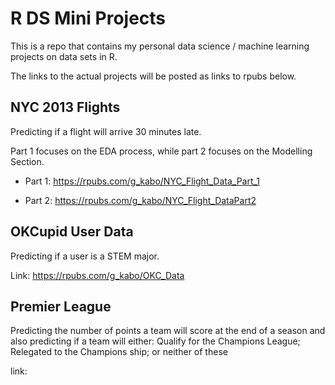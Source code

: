 # R DS Mini Projects

This is a repo that contains my personal data science / machine learning projects on data sets in R.

The links to the actual projects will be posted as links to rpubs below.

## NYC 2013 Flights
Predicting if a flight will arrive 30 minutes late.

Part 1 focuses on the EDA process, while part 2 focuses on the Modelling Section.

* Part 1: https://rpubs.com/g_kabo/NYC_Flight_Data_Part_1

* Part 2: https://rpubs.com/g_kabo/NYC_Flight_DataPart2



## OKCupid User Data

Predicting if a user is a STEM major.

Link: https://rpubs.com/g_kabo/OKC_Data



## Premier League 

Predicting the number of points a team will score at the end of a season and also predicting if a team will either: Qualify for the Champions League;  Relegated to the Champions ship; or neither of these

link:

